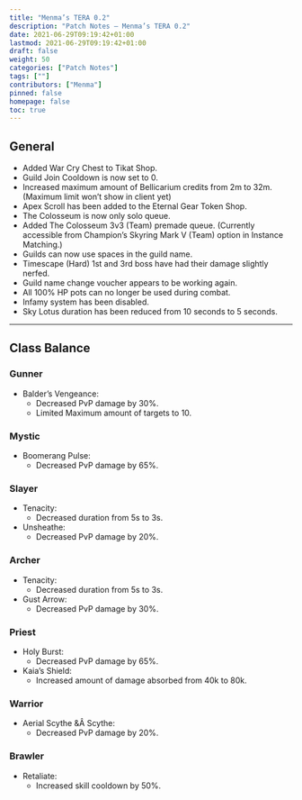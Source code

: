 ```yaml
---
title: "Menma’s TERA 0.2"
description: "Patch Notes – Menma’s TERA 0.2"
date: 2021-06-29T09:19:42+01:00
lastmod: 2021-06-29T09:19:42+01:00
draft: false
weight: 50
categories: ["Patch Notes"]
tags: [""]
contributors: ["Menma"]
pinned: false
homepage: false
toc: true
---
```


## General
- Added War Cry Chest to Tikat Shop.
- Guild Join Cooldown is now set to 0.
- Increased maximum amount of Bellicarium credits from 2m to 32m. (Maximum limit won’t show in client yet)
- Apex Scroll has been added to the Eternal Gear Token Shop.
- The Colosseum is now only solo queue.
- Added The Colosseum 3v3 (Team) premade queue. (Currently accessible from Champion’s Skyring Mark V (Team) option in Instance Matching.)
- Guilds can now use spaces in the guild name.
- Timescape (Hard) 1st and 3rd boss have had their damage slightly nerfed.
- Guild name change voucher appears to be working again.
- All 100% HP pots can no longer be used during combat.
- Infamy system has been disabled.
- Sky Lotus duration has been reduced from 10 seconds to 5 seconds.

<hr/>

## Class Balance

### Gunner
- Balder’s Vengeance:
  - Decreased PvP damage by 30%.
  - Limited Maximum amount of targets to 10.
  
### Mystic
- Boomerang Pulse:
  - Decreased PvP damage by 65%.

### Slayer
- Tenacity:
  - Decreased duration from 5s to 3s.
- Unsheathe:
  - Decreased PvP damage by 20%.

### Archer
- Tenacity:
  - Decreased duration from 5s to 3s.
- Gust Arrow:
  - Decreased PvP damage by 30%.

### Priest
- Holy Burst:
  - Decreased PvP damage by 65%.
- Kaia’s Shield:
  - Increased amount of damage absorbed from 40k to 80k.

### Warrior
- Aerial Scythe &Â Scythe:
  - Decreased PvP damage by 20%.
  
### Brawler
- Retaliate:
  - Increased skill cooldown by 50%.

